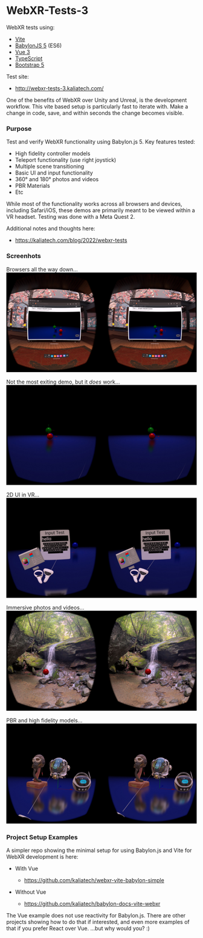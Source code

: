# WebXR-Tests-3

WebXR tests using:

- [Vite](https://vitejs.dev/)
- [BabylonJS 5](https://www.babylonjs.com/) (ES6)
- [Vue 3](https://vuejs.org/)
- [TypeScript](https://www.typescriptlang.org/)
- [Bootstrap 5](https://getbootstrap.com/)

Test site:

- http://webxr-tests-3.kaliatech.com/

One of the benefits of WebXR over Unity and Unreal, is the development workflow. This vite based setup is particularly
fast to iterate with. Make a change in code, save, and within seconds the change becomes visible.

### Purpose

Test and verify WebXR functionality using Babylon.js 5. Key features tested:

- High fidelity controller models
- Teleport functionality (use right joystick)
- Multiple scene transitioning
- Basic UI and input functionality
- 360° and 180° photos and videos
- PBR Materials
- Etc

While most of the functionality works across all browsers and devices, including Safari/iOS,
these demos are primarily meant to be viewed within a VR headset. Testing was done with a
Meta Quest 2.

Additional notes and thoughts here:

- https://kaliatech.com/blog/2022/webxr-tests

### Screenhots

Browsers all the way down...
![webxr-3-tests-1](./public/docs/i/scrshot-010-simple.jpg)

Not the most exiting demo, but it _does_ work...
![webxr-3-tests-1](./public/docs/i/scrshot-020-works.jpg)

2D UI in VR...
![webxr-3-tests-1](./public/docs/i/scrshot-030-ui.jpg)

Immersive photos and videos...
![webxr-3-tests-1](./public/docs/i/scrshot-040-photo.jpg)

PBR and high fidelity models...
![webxr-3-tests-1](./public/docs/i/scrshot-050-pbr.jpg)

### Project Setup Examples

A simpler repo showing the minimal setup for using Babylon.js and Vite for WebXR development is here:

- With Vue

  - https://github.com/kaliatech/webxr-vite-babylon-simple

- Without Vue
  - https://github.com/kaliatech/babylon-docs-vite-webxr

The Vue example does not use reactivity for Babylon.js. There are other projects showing how to do that if interested,
and even more examples of that if you prefer React over Vue. ...but why would you? :)
